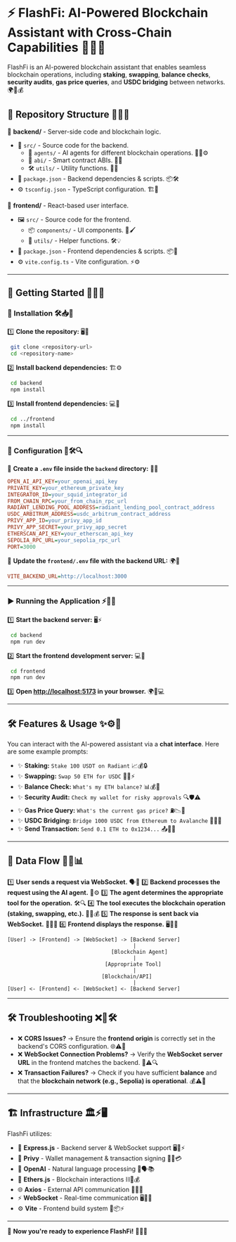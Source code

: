 # ⚡ FlashFi: AI-Powered Blockchain Assistant with Cross-Chain Capabilities 🚀🔥💡

FlashFi is an AI-powered blockchain assistant that enables seamless blockchain operations, including **staking**, **swapping**, **balance checks**, **security audits**, **gas price queries**, and **USDC bridging** between networks. 🌍🔗💰

## 📁 Repository Structure 📂📜📑

📂 **backend/** - Server-side code and blockchain logic.

- 📜 `src/` - Source code for the backend.
  - 🤖 `agents/` - AI agents for different blockchain operations. 🧠🤖⚙️
  - 📝 `abi/` - Smart contract ABIs. 🔏📜
  - 🛠 `utils/` - Utility functions. 🧰🔧
- 📄 `package.json` - Backend dependencies & scripts. 📦🛠️
- ⚙️ `tsconfig.json` - TypeScript configuration. 🏗️📑

📂 **frontend/** - React-based user interface.

- 🖼 `src/` - Source code for the frontend.
  - 📦 `components/` - UI components. 🎨🖌️
  - 🔧 `utils/` - Helper functions. 🛠️💡
- 📄 `package.json` - Frontend dependencies & scripts. 📦📜
- ⚙️ `vite.config.ts` - Vite configuration. ⚡⚙️

---

## 🚀 Getting Started 🎯🏁🔥

### 🔧 Installation 🛠️📥💾

1️⃣ **Clone the repository:** 🖥️📂

```sh
 git clone <repository-url>
 cd <repository-name>
```

2️⃣ **Install backend dependencies:** 🏗️⚙️

```sh
 cd backend
 npm install
```

3️⃣ **Install frontend dependencies:** 💻🔗

```sh
 cd ../frontend
 npm install
```

---

### 🔑 Configuration 🔏🛠️🔍

📌 **Create a `.env` file inside the `backend` directory:** 📝🔐

```ini
OPEN_AI_API_KEY=your_openai_api_key
PRIVATE_KEY=your_ethereum_private_key
INTEGRATOR_ID=your_squid_integrator_id
FROM_CHAIN_RPC=your_from_chain_rpc_url
RADIANT_LENDING_POOL_ADDRESS=radiant_lending_pool_contract_address
USDC_ARBITRUM_ADDRESS=usdc_arbitrum_contract_address
PRIVY_APP_ID=your_privy_app_id
PRIVY_APP_SECRET=your_privy_app_secret
ETHERSCAN_API_KEY=your_etherscan_api_key
SEPOLIA_RPC_URL=your_sepolia_rpc_url
PORT=3000
```

📌 **Update the `frontend/.env` file with the backend URL:** 🌍🔗

```ini
VITE_BACKEND_URL=http://localhost:3000
```

---

### ▶️ Running the Application ⚡🔄🚦

1️⃣ **Start the backend server:** 🖥️⚡

```sh
 cd backend
 npm run dev
```

2️⃣ **Start the frontend development server:** 💻🎨

```sh
 cd frontend
 npm run dev
```

3️⃣ **Open [http://localhost:5173](http://localhost:5173) in your browser.** 🌍🔗💻

---

## 🛠 Features & Usage ✨⚙️🧠

You can interact with the AI-powered assistant via a **chat interface**. Here are some example prompts:

- ✨ **Staking:** `Stake 100 USDT on Radiant` 📈💰🔒
- ✨ **Swapping:** `Swap 50 ETH for USDC` 🔄💱⚡
- ✨ **Balance Check:** `What's my ETH balance?` 📊💰🧐
- ✨ **Security Audit:** `Check my wallet for risky approvals` 🔍🛡️⚠️
- ✨ **Gas Price Query:** `What's the current gas price?` ⛽📉💸
- ✨ **USDC Bridging:** `Bridge 1000 USDC from Ethereum to Avalanche` 🌉🔗💵
- ✨ **Send Transaction:** `Send 0.1 ETH to 0x1234...` 📤📩📡

---

## 🔄 Data Flow 📡🔗📊

1️⃣ **User sends a request via WebSocket.** 🗣️💬
2️⃣ **Backend processes the request using the AI agent.** 🤖⚙️
3️⃣ **The agent determines the appropriate tool for the operation.** 🛠️🔍
4️⃣ **The tool executes the blockchain operation (staking, swapping, etc.).** 🔗💱💰
5️⃣ **The response is sent back via WebSocket.** 🔄📩📡
6️⃣ **Frontend displays the response.** 🖥️👀✅

```plaintext
[User] -> [Frontend] -> [WebSocket] -> [Backend Server]
                                        |
                                 [Blockchain Agent]
                                        |
                               [Appropriate Tool]
                                        |
                              [Blockchain/API]
                                        |
[User] <- [Frontend] <- [WebSocket] <- [Backend Server]
```

---

## 🛠 Troubleshooting ❌🔎🛠️

- ❌ **CORS Issues?** → Ensure the **frontend origin** is correctly set in the backend's CORS configuration. 🌐⚠️🔧
- ❌ **WebSocket Connection Problems?** → Verify the **WebSocket server URL** in the frontend matches the backend. 📡⚠️🔍
- ❌ **Transaction Failures?** → Check if you have sufficient **balance** and that the **blockchain network (e.g., Sepolia) is operational**. 💰⚠️🔗

---

## 🏗 Infrastructure 🏛️⚡🖥️

FlashFi utilizes:

- 🚀 **Express.js** - Backend server & WebSocket support 🖥️🔄⚡
- 🔐 **Privy** - Wallet management & transaction signing 🏦🔏💳
- 🧠 **OpenAI** - Natural language processing 🤖🗣️📚
- 🔗 **Ethers.js** - Blockchain interactions ⛓️📡💰
- 🌐 **Axios** - External API communication 🔄📡📩
- ⚡ **WebSocket** - Real-time communication 🖥️📡🔗
- ⚙️ **Vite** - Frontend build system 🚀📦⚡

---

🎉 **Now you're ready to experience FlashFi!** 🚀🔥💡


